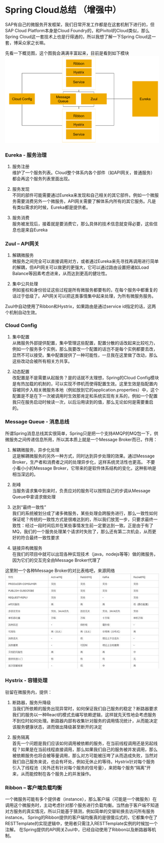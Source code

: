 # Spring Cloud总结 （增强中）

SAP有自己的微服务开发框架，我们日常开发工作都是在这套机制下进行的，但SAP Cloud Platform本身是Cloud Foundry的，和Pivitol的Cloud类似，那么Spring Cloud这一套技术上也是行得通的，所以我想了解一下Spring Cloud这一套，博采众家之长嘛。

先看一下概览图，这个图我会满满丰富起来，目前是看到如下模块
![](images/sc_overview.PNG)

### Eureka - 服务治理  
1. 服务注册  
维护了一个服务列表。Cloud整个体系内各个部件（如API网关，普通服务）都会再这个服务列表里面出现。

2. 服务发现  
不同的部件可能需要通过Eureka来发现和自己相关的其它部件。例如一个微服务需要消费另外一个微服务，API网关需要了解体系内所有的其它服务。凡是有类似需求的时候，Eureka都是提供者。

3. 服务消费  
服务被发现后，接着就是要消费它，那么具体的技术信息就变得必要，这些信息也是来自Eureka

### Zuul – API网关  
1. 解耦微服务  
微服务之间完全可以直接调用对方，或者通过Eureka来先寻找再调用进行简单的解耦，但API网关可以做更的更强大，它可以通过路由设置把诸如Load Balance等因素考虑进来，从而达到更高的健壮性。

2. 集中公共处理  
例如鉴权和身份验证这些过程是所有微服务都要有的，在每个服务中都重复的话过于低级了。API网关可以把这类事情集中起来处理，为所有微服务服务。

Zuul中自动使用了Ribbon和Hystrix，如果路由是通过service id指定的话，这两个机制自动生效。

### Cloud Config  
1. 集中配置  
从微服务外部提供配置，集中管理这些配置，配置分散的话改起来比较吃力，例如一个服务多个实例，那么我要改一个配置的话岂不是每个实例都要去改，显然不可以接受。集中配置提供了一种可能性，一旦我在这里做了改动，那么这些改动会被所有相关方共享。

2. 动态配置  
改配置是不是需要从起服务？是的话就不太理想，Spring的Cloud Config模块是有热加载的机制的，可以实现不停机而使得配置生效。这里生效是指配置内容被同步入相关微服务本地（例如放到它的application.properties）中，这个配置是不是在下一次被调用时生效那肯定和系统实现有关系的，例如一个配置我只在服务启动时候读一次，以后沿用读到的值，那么无论如何是需要重启的。

### Message Queue - 消息总线  
所谓Spring消息总线其实很简单，Spring只是把一个支持AMQP的MQ包一下，供微服务之间传递信息所用，所以其本质上就是一个Message Broker而已，作用：  
1. 解耦微服务，异步化处理    
这是解耦微服务的另外一种方式，同时达到异步处理的效果。通过Message Broker，生产者和消费者之间的处理异步化，这样系统灵活性也更高。
不要小看小小的Message Broker，它带来的是软件体系结构的变化，这种影响是相当深远的。

2. 削峰  
当服务请求集中到来时，负责应对的服务可以按照自己的步调从Message Queue中拿请求做处理

3. 达到“最终一致性”  
我们的系统被划分成了诸多微服务，某些处理会跨服务进行，那么一致性如何保证呢？传统的一致性方式是很难达到的，所以我们放宽一步，只要求最终一致性：经过一段时间后并在某些事情发生前一定要达到一致。正是由于有了MQ，我们的一个服务处理某个请求时失败了，那么还有第二次机会，从而更好的符合最终一致性要求  

4. 链接异构微服务  
在我们的项目中就可以出现各种实现技术（java，nodejs等等）做的微服务，因为它们的交互完全由Message Broker代理了

这里附一个各种Message Broker的对比表格吧，来源网络  
![message queues](images/mqs.jpg)

### Hystrix - 容错处理  
驻留在微服务内，提供：  
1. 断路器，服务升降级  
当我们所依赖的服务出现异常时，如何保证我们自己服务的稳定？断路器要求我们的服务以一种React的模式去编写依赖逻辑，这样就先天性地会考虑服务不到位时如何处理。断路器内部有收集针对服务的调用情况统计，从而能决定该服务健康状态，进而做出降级甚至断开的决定

2. 服务隔离  
首先一个问题是我们应该如何调用被依赖的服务，在当前线程调用还是另起线程？如果是在当前线程直接调用，那么如果我们自己的服务被并发调用，那么被依赖服务也将会被等量调用，那么对方可能被压垮了从而造成失败，当然对我们自己服务来说，也会有坏处，例如无休止的等待。Hystrix针对每个服务引入了线程池（另外还有针对每个服务的信号量），来把每个服务“隔离”开来，从而能控制在各个服务上的并发操作。

### Ribbon – 客户端负载均衡  
一个微服务可能有多个提供者（instance），那么客户端（可能是一个微服务）在调用这个微服务时，主动考虑针对那个服务进行负载均衡。当然由于客户端不知道对方服务的真实情况，所以只能基于猜测，例如简单的交替轮换去访问所有服务instance。
Spring的Ribbon提供的客户端均衡真的是很傻瓜式的，它都集中在了RESTTemplate的实现逻辑中，使用者只需注入RESTTemplate实例的时候加一个注解。
在Spring提供的API网关Zuul中，已经自动使用了Ribbon以及断路器等机制。
